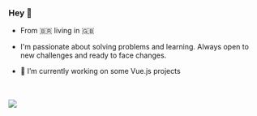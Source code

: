 
### Hey 👋

- From 🇧🇷 living in 🇬🇧  

- I'm passionate about solving problems and learning. Always open to new challenges and ready to face changes.

- 🔭 I’m currently working on some Vue.js projects  <br /> <br /> <br />

<a href="https://skillicons.dev">
    <img src="https://skillicons.dev/icons?i=html,css,js,git,vue,github,sass" />
</a>

